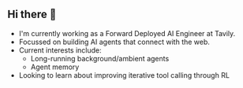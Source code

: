 ## Hi there 👋
- I'm currently working as a Forward Deployed AI Engineer at Tavily.
- Focussed on building AI agents that connect with the web.
- Current interests include:
  - Long-running background/ambient agents
  - Agent memory
- Looking to learn about improving iterative tool calling through RL
<!--
**deansaco/deansaco** is a ✨ _special_ ✨ repository because its `README.md` (this file) appears on your GitHub profile.

Here are some ideas to get you started:

- 🔭 I’m currently working on ...
- 🌱 I’m currently learning ...
- 👯 I’m looking to collaborate on ...
- 🤔 I’m looking for help with ...
- 💬 Ask me about ...
- 📫 How to reach me: ...
- 😄 Pronouns: ...
- ⚡ Fun fact: ...
-->
